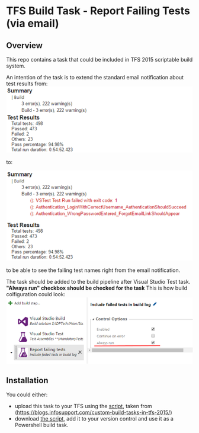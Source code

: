 # TFS Build Task - Report Failing Tests (via email)

## Overview
This repo contains a task that could be included in TFS 2015 scriptable build system.

An intention of the task is to extend the standard email notification about test results from:
![before](/before.png?raw=true "Before")

to:

![after](/after.png?raw=true "After")


to be able to see the failing test names right from the email notification.

The task should be added to the build pipeline after Visual Studio Test task. __"Always run" checkbox should be checked for the task__
This is how build colfiguration could look:
![build configuration](/BuildConfiguration.png)

## Installation

You could either:
 - upload this task to your TFS using the [script](/UploadTaskToTFS.ps1), taken from (https://blogs.infosupport.com/custom-build-tasks-in-tfs-2015/)
 - download [the script](/ReportFailingTests/1.0.1/ReportFailingTests.ps1), add it to your version control and use it as a Powershell build task.
